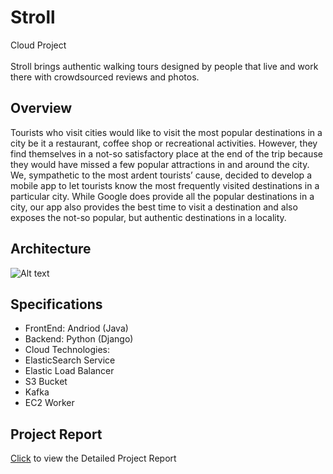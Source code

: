 # Stroll
Cloud Project <br/><br/>
Stroll brings authentic walking tours designed by people that live and work there with crowdsourced reviews and photos.

## Overview
Tourists who visit cities would like to visit the most popular destinations in a city be it a restaurant, coffee shop or recreational activities. However, they find themselves in a not-so satisfactory place at the end of the trip because they would have missed a few popular attractions in and around the city. We, sympathetic to the most ardent tourists’ cause, decided to develop a mobile app to let tourists know the most frequently visited destinations in a particular city. While Google does provide all the popular destinations in a city, our app also provides the best time to visit a destination and also exposes the not-so popular, but authentic destinations in a locality.

## Architecture

![Alt text](https://github.com/Vignesh6v/CityTrek/blob/master/Architecture.jpg "Screen-shot")

## Specifications

* FrontEnd: Andriod (Java)
* Backend: Python (Django)
* Cloud Technologies:
 * ElasticSearch Service
 * Elastic Load Balancer
 * S3 Bucket
 * Kafka
 * EC2 Worker


## Project Report
[Click](https://docs.google.com/a/nyu.edu/document/d/1AvwRhdVH6njQbratEM1vb1lCjLr_ydzxZivXgxgwH0c/edit?usp=sharing) to view the Detailed Project Report
